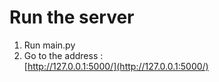 # Run the server

1. Run main.py
2. Go to the address : <br/>
[http://127.0.0.1:5000/](http://127.0.0.1:5000/)

